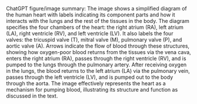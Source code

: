 ChatGPT figure/image summary: The image shows a simplified diagram of the human heart with labels indicating its component parts and how it interacts with the lungs and the rest of the tissues in the body. The diagram specifies the four chambers of the heart: the right atrium (RA), left atrium (LA), right ventricle (RV), and left ventricle (LV). It also labels the four valves: the tricuspid valve (T), mitral valve (M), pulmonary valve (P), and aortic valve (A). Arrows indicate the flow of blood through these structures, showing how oxygen-poor blood returns from the tissues via the vena cava, enters the right atrium (RA), passes through the right ventricle (RV), and is pumped to the lungs through the pulmonary artery. After receiving oxygen in the lungs, the blood returns to the left atrium (LA) via the pulmonary vein, passes through the left ventricle (LV), and is pumped out to the body through the aorta. The image effectively represents the heart as a mechanism for pumping blood, illustrating its structure and function as discussed in the text.